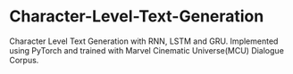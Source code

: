 # Character-Level-Text-Generation
Character Level Text Generation with RNN, LSTM and GRU. Implemented using PyTorch and trained with Marvel Cinematic Universe(MCU) Dialogue Corpus.
